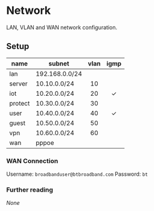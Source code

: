 # Network

LAN, VLAN and WAN network configuration.

## Setup

| name    | subnet         | vlan | igmp |
|---------|----------------|:----:|:----:|
| lan     | 192.168.0.0/24 |      |      |
| server  | 10.10.0.0/24   |  10  |      |
| iot     | 10.20.0.0/24   |  20  |   ✓  |
| protect | 10.30.0.0/24   |  30  |      |
| user    | 10.40.0.0/24   |  40  |   ✓  |
| guest   | 10.50.0.0/24   |  50  |      |
| vpn     | 10.60.0.0/24   |  60  |      |
| wan     | pppoe          |      |      |

### WAN Connection

Username: `broadbanduser@btbroadband.com`
Password: `bt`

### Further reading

*None*
